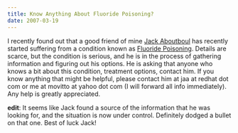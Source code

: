 ```yaml
---
title: Know Anything About Fluoride Poisoning?
date: 2007-03-19
---
```


I recently found out that a good friend of mine <a href="http://jaboutboul.blogspot.com/index.html">Jack Aboutboul</a> has recently started suffering from a condition known as <a href="http://en.wikipedia.org/wiki/Fluoride_poisoning">Fluoride Poisoning</a>. Details are scarce, but the condition is serious, and he is in the process of gathering information and figuring out his options. He is asking that anyone who knows a bit about this condition, treatment options, contact him. If you know anything that might be helpful, please contact him at jaa at redhat dot com or me at movitto at yahoo dot com (I will forward all info immediately). Any help is greatly appreciated. 

<b>edit</b>: It seems like Jack found a source of the information that he was looking for, and the situation is now under control. Definitely dodged a bullet on that one. Best of luck Jack!
